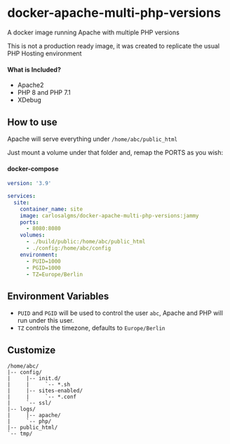 # docker-apache-multi-php-versions
A docker image running Apache with multiple PHP versions

This is not a production ready image, it was created to replicate the usual PHP Hosting environment

#### What is Included? 
* Apache2
* PHP 8 and PHP 7.1
* XDebug

## How to use
Apache will serve everything under `/home/abc/public_html`

Just mount a volume under that folder and, remap the PORTS as you wish:

#### docker-compose

```yaml
version: '3.9'

services:
  site:
    container_name: site
    image: carlosalgms/docker-apache-multi-php-versions:jammy
    ports:
      - 8080:8080
    volumes:
      - ./build/public:/home/abc/public_html
      - ./config:/home/abc/config
    environment:
      - PUID=1000
      - PGID=1000
      - TZ=Europe/Berlin
```

## Environment Variables

- `PUID` and `PGID` will be used to control the user `abc`, Apache and PHP will run under this user.
- `TZ` controls the timezone, defaults to `Europe/Berlin` 


## Customize

```
/home/abc/
|-- config/
|     |-- init.d/
|     |     `-- *.sh
|     |-- sites-enabled/
|     |     `-- *.conf
|     `-- ssl/
|-- logs/
|     |-- apache/
|     `-- php/
|-- public_html/
`-- tmp/
```

